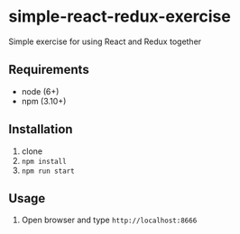 # simple-react-redux-exercise
Simple exercise for using React and Redux together

Requirements
------------
- node (6+)
- npm (3.10+)

Installation
------------
1. clone
2. `npm install`
3. `npm run start`

Usage
-----
1. Open browser and type `http://localhost:8666`
